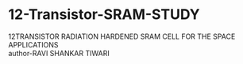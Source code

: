 # 12-Transistor-SRAM-STUDY
12TRANSISTOR RADIATION HARDENED SRAM CELL FOR THE SPACE APPLICATIONS
<br>
author-RAVI SHANKAR TIWARI

